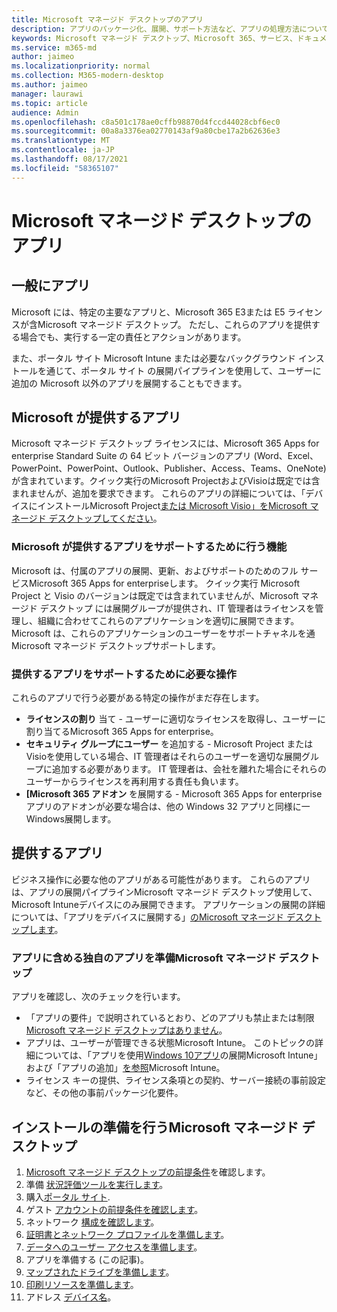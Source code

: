 ```yaml
---
title: Microsoft マネージド デスクトップのアプリ
description: アプリのパッケージ化、展開、サポート方法など、アプリの処理方法について説明します。
keywords: Microsoft マネージド デスクトップ、Microsoft 365、サービス、ドキュメント
ms.service: m365-md
author: jaimeo
ms.localizationpriority: normal
ms.collection: M365-modern-desktop
ms.author: jaimeo
manager: laurawi
ms.topic: article
audience: Admin
ms.openlocfilehash: c8a501c178ae0cffb98870d4fccd44028cbf6ec0
ms.sourcegitcommit: 00a8a3376ea02770143af9a80cbe17a2b62636e3
ms.translationtype: MT
ms.contentlocale: ja-JP
ms.lasthandoff: 08/17/2021
ms.locfileid: "58365107"
---
```

# <a name="apps-in-microsoft-managed-desktop"></a>Microsoft マネージド デスクトップのアプリ

<!--This topic is the target for 2 "Learn more" links in the Admin Portal (aka.ms/app-overview;app-package); also target for link from Online resources (aka.ms/app-overviewmmd-app-prep) do not delete.-->

<!--Applications: supported/onboard/deployment -->
 
## <a name="apps-generally"></a>一般にアプリ

Microsoft には、特定の主要なアプリと、Microsoft 365 E3または E5 ライセンスが含Microsoft マネージド デスクトップ。 ただし、これらのアプリを提供する場合でも、実行する一定の責任とアクションがあります。

また、ポータル サイト Microsoft Intune または必要なバックグラウンド インストールを通じて、ポータル サイト の展開パイプラインを使用して、ユーザーに追加の Microsoft 以外のアプリを展開することもできます。 

## <a name="apps-provided-by-microsoft"></a>Microsoft が提供するアプリ

Microsoft マネージド デスクトップ ライセンスには、Microsoft 365 Apps for enterprise Standard Suite の 64 ビット バージョンのアプリ (Word、Excel、PowerPoint、PowerPoint、Outlook、Publisher、Access、Teams、OneNote) が含まれています。クイック実行のMicrosoft ProjectおよびVisioは既定では含まれませんが、追加を要求できます。  これらのアプリの詳細については、「デバイスにインストールMicrosoft Project[または Microsoft Visio」をMicrosoft マネージド デスクトップしてください](../get-started/project-visio.md)。

### <a name="what-microsoft-does-to-support-the-apps-we-provide"></a>Microsoft が提供するアプリをサポートするために行う機能

Microsoft は、付属のアプリの展開、更新、およびサポートのためのフル サービスMicrosoft 365 Apps for enterpriseします。 クイック実行 Microsoft Project と Visio のバージョンは既定では含まれていませんが、Microsoft マネージド デスクトップ には展開グループが提供され、IT 管理者はライセンスを管理し、組織に合わせてこれらのアプリケーションを適切に展開できます。 Microsoft は、これらのアプリケーションのユーザーをサポートチャネルを通Microsoft マネージド デスクトップサポートします。

### <a name="what-you-need-to-do-to-support-the-apps-we-provide"></a>提供するアプリをサポートするために必要な操作

これらのアプリで行う必要がある特定の操作がまだ存在します。

- **ライセンスの割り** 当て - ユーザーに適切なライセンスを取得し、ユーザーに割り当てるMicrosoft 365 Apps for enterprise。
- **セキュリティ グループにユーザー** を追加する - Microsoft Project または Visioを使用している場合、IT 管理者はそれらのユーザーを適切な展開グループに追加する必要があります。 IT 管理者は、会社を離れた場合にそれらのユーザーからライセンスを再利用する責任も負います。
- **[Microsoft 365 アドオン** を展開する - Microsoft 365 Apps for enterprise アプリのアドオンが必要な場合は、他の Windows 32 アプリと同様に一Windows展開します。 

## <a name="apps-you-provide"></a>提供するアプリ

ビジネス操作に必要な他のアプリがある可能性があります。 これらのアプリは、アプリの展開パイプラインMicrosoft マネージド デスクトップ使用して、Microsoft Intuneデバイスにのみ展開できます。 アプリケーションの展開の詳細については、「アプリをデバイスに展開する」[のMicrosoft マネージド デスクトップします](../get-started/deploy-apps.md)。

### <a name="preparing-your-own-apps-for-inclusion-in-microsoft-managed-desktop"></a>アプリに含める独自のアプリを準備Microsoft マネージド デスクトップ
アプリを確認し、次のチェックを行います。

- 「アプリの要件」で説明されているとおり、どのアプリも禁止または制限[Microsoft マネージド デスクトップはありません](../service-description/mmd-app-requirements.md)。
- アプリは、ユーザーが管理できる状態Microsoft Intune。 このトピックの詳細については、「アプリを使用[Windows 10アプリ](/intune/apps-windows-10-app-deploy)の展開Microsoft Intune」および「アプリの追加」[を参照](/intune/apps-add)Microsoft Intune。
- ライセンス キーの提供、ライセンス条項との契約、サーバー接続の事前設定など、その他の事前パッケージ化要件。

## <a name="steps-to-get-ready-for-microsoft-managed-desktop"></a>インストールの準備を行うMicrosoft マネージド デスクトップ

1. [Microsoft マネージド デスクトップの前提条件](prerequisites.md)を確認します。
2. 準備 [状況評価ツールを実行します](readiness-assessment-tool.md)。
1. 購入[ポータル サイト](../get-started/company-portal.md).
1. ゲスト [アカウントの前提条件を確認します](guest-accounts.md)。
1. ネットワーク [構成を確認します](network.md)。
1. [証明書とネットワーク プロファイルを準備します](certs-wifi-lan.md)。
1. [データへのユーザー アクセスを準備します](authentication.md)。
1. アプリを準備する (この記事)。
1. [マップされたドライブを準備します](mapped-drives.md)。
1. [印刷リソースを準備します](printing.md)。
1. アドレス [デバイス名](address-device-names.md)。
